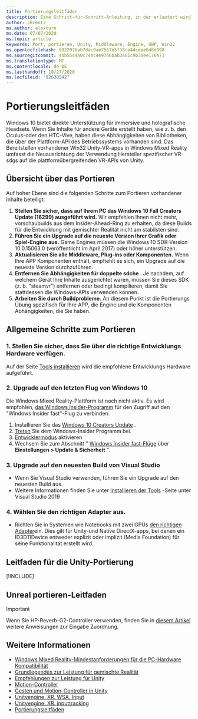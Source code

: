 ```yaml
---
title: Portierungsleitfäden
description: Eine Schritt-für-Schritt-Anleitung, in der erläutert wird, wie Sie eine vorhandene immersive Anwendung in Windows Mixed Reality portieren.
author: JBrentJ
ms.author: alexturn
ms.date: 07/07/2020
ms.topic: article
keywords: Port, portieren, Unity, Middleware, Engine, UWP, Win32
ms.openlocfilehash: 9822976ab7dac9ae7567e5f38ca44ceee646d098
ms.sourcegitcommit: 4bb5544a0c74ac4e9766bab3401c9b30ee170a71
ms.translationtype: MT
ms.contentlocale: de-DE
ms.lasthandoff: 10/27/2020
ms.locfileid: "92638542"
---
```

# <a name="porting-guides"></a>Portierungsleitfäden

Windows 10 bietet direkte Unterstützung für immersive und holografische Headsets. Wenn Sie Inhalte für andere Geräte erstellt haben, wie z. b. den Oculus-oder den HTC-Vive, haben diese Abhängigkeiten von Bibliotheken, die über der Plattform-API des Betriebssystems vorhanden sind. Das Bereitstellen vorhandener Win32 Unity-VR-apps in Windows Mixed Reality umfasst die Neuausrichtung der Verwendung Hersteller spezifischer VR-sdgs auf die plattformübergreifenden VR-APIs von Unity.

## <a name="porting-overview"></a>Übersicht über das Portieren

Auf hoher Ebene sind die folgenden Schritte zum Portieren vorhandener Inhalte beteiligt:
1. **Stellen Sie sicher, dass auf Ihrem PC das Windows 10 Fall Creators Update (16299) ausgeführt wird.** Wir empfehlen Ihnen nicht mehr, vorschaubuilds aus dem Insider-Ahead-Ring zu erhalten, da diese Builds für die Entwicklung mit gemischter Realität nicht am stabilsten sind.
2. **Führen Sie ein Upgrade auf die neueste Version Ihrer Grafik oder Spiel-Engine aus.** Game Engines müssen die Windows 10 SDK-Version 10.0.15063.0 (veröffentlicht im April 2017) oder höher unterstützen.
3. **Aktualisieren Sie alle Middleware, Plug-ins oder Komponenten.** Wenn Ihre APP Komponenten enthält, empfiehlt es sich, ein Upgrade auf die neueste Version durchzuführen.
4. **Entfernen Sie Abhängigkeiten für doppelte sdche** . Je nachdem, auf welchem Gerät Ihre Inhalte ausgerichtet waren, müssen Sie dieses SDK (z. b. "steamvr") entfernen oder bedingt kompilieren, damit Sie stattdessen die Windows-APIs verwenden können.
5. **Arbeiten Sie durch Buildprobleme.** An diesem Punkt ist die Portierungs Übung spezifisch für Ihre APP, die Engine und die Komponenten Abhängigkeiten, die Sie haben.

## <a name="common-porting-steps"></a>Allgemeine Schritte zum Portieren

### <a name="1-make-sure-you-have-the-right-development-hardware"></a>1. Stellen Sie sicher, dass Sie über die richtige Entwicklungs Hardware verfügen.

Auf der Seite [Tools installieren](../install-the-tools.md#immersive-vr-headset-requirements) wird die empfohlene Entwicklungs Hardware aufgeführt.

### <a name="2-upgrade-to-the-latest-flight-of-windows-10"></a>2. Upgrade auf den letzten Flug von Windows 10

Die Windows Mixed Reality-Plattform ist noch nicht aktiv. Es wird empfohlen, [das Windows Insider-Programm](https://insider.windows.com/) für den Zugriff auf den "Windows Insider fast"-Flug zu verbinden.
1. Installieren Sie das [Windows 10 Creators Update](https://www.microsoft.com/software-download/windows10) .
2. [Treten](https://insider.windows.com/) Sie dem Windows-Insider Programm bei.
3. [Entwicklermodus](https://docs.microsoft.com/windows/uwp/get-started/enable-your-device-for-development) aktivieren
4. Wechseln Sie zum Abschnitt " [Windows Insider fast-Flüge](https://blogs.technet.microsoft.com/uktechnet/2016/07/01/joining-insider-preview) über **Einstellungen > Update & Sicherheit** ".

### <a name="3-upgrade-to-the-most-recent-build-of-visual-studio"></a>3. Upgrade auf den neuesten Build von Visual Studio
* Wenn Sie Visual Studio verwenden, führen Sie ein Upgrade auf den neuesten Build aus.
* Weitere Informationen finden Sie unter [Installieren der Tools](../install-the-tools.md#installation-checklist) -Seite unter Visual Studio 2019

### <a name="4-choose-the-correct-adapter"></a>4. Wählen Sie den richtigen Adapter aus.
* Richten Sie in Systemen wie Notebooks mit zwei GPUs [den richtigen Adapter](../native/rendering-in-directx.md#hybrid-graphics-pcs-and-mixed-reality-applications)ein. Dies gilt für Unity-und Native DirectX-apps, bei denen ein ID3D11Device entweder explizit oder implizit (Media Foundation) für seine Funktionalität erstellt wird.

## <a name="unity-porting-guidance"></a>Leitfaden für die Unity-Portierung

[!INCLUDE[](includes/unity-porting-guidance.md)]

## <a name="unreal-porting-guidance"></a>Unreal portieren-Leitfaden

> [!IMPORTANT]
> Wenn Sie HP-Reverb-G2-Controller verwenden, finden Sie in [diesem Artikel](../unreal/unreal-reverb-g2-controllers.md) weitere Anweisungen zur Eingabe Zuordnung.

## <a name="see-also"></a>Weitere Informationen
* [Windows Mixed Reality-Mindestanforderungen für die PC-Hardware Kompatibilität](https://docs.microsoft.com/windows/mixed-reality/enthusiast-guide/windows-mixed-reality-minimum-pc-hardware-compatibility-guidelines)
* [Grundlegendes zur Leistung für gemischte Realität](../platform-capabilities-and-apis/understanding-performance-for-mixed-reality.md)
* [Empfehlungen zur Leistung für Unity](../unity/performance-recommendations-for-unity.md)
* [Motion-Controller](../../design/motion-controllers.md)
* [Gesten und Motion-Controller in Unity](../unity/gestures-and-motion-controllers-in-unity.md)
* [Unityengine. XR. WSA. Input](https://docs.unity3d.com/ScriptReference/XR.WSA.Input.InteractionManager.html)
* [Unityengine. XR. inputtracking](https://docs.unity3d.com/ScriptReference/XR.InputTracking.html)
* [Portierungsleitfäden](porting-guides.md)